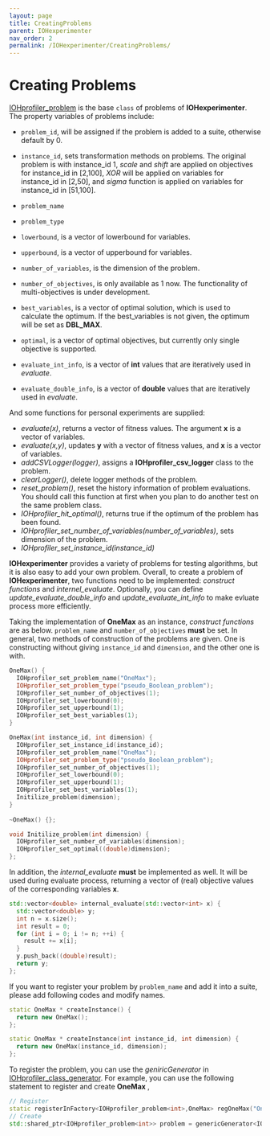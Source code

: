 ```yaml
---
layout: page
title: CreatingProblems
parent: IOHexperimenter
nav_order: 2
permalink: /IOHexperimenter/CreatingProblems/
--- 
```


Creating Problems
==================================
[IOHprofiler_problem]() is the base `class` of problems of __IOHexperimenter__. The property variables of problems include:
* `problem_id`, will be assigned if the problem is added to a suite, otherwise default by 0.
* `instance_id`, sets transformation methods on problems. The original problem is with instance_id 1, <i>scale</i> and <i>shift</i> are applied on objectives for instance_id in [2,100], <i>XOR</i> will be applied on variables for instance_id in [2,50], and <i>sigma</i> function is applied on variables for instance_id in [51,100].
* `problem_name`
* `problem_type`
* `lowerbound`, is a vector of lowerbound for variables.
* `upperbound`, is a vector of upperbound for variables.
* `number_of_variables`, is the dimension of the problem.
* `number_of_objectives`, is only available as 1 now. The functionality of multi-objectives is under development.
* `best_variables`, is a vector of optimal solution, which is used to calculate the optimum. If the best_variables is not given, the optimum will be set as __DBL_MAX__.
* `optimal`, is a vector of optimal objectives, but currently only single objective is supported.

* `evaluate_int_info`, is a vector of __int__ values that are iteratively used in <i>evaluate</i>.
* `evaluate_double_info`, is a vector of __double__ values that are iteratively used in <i>evaluate</i>.

And some functions for personal experiments are supplied:
* <i>evaluate(x)</i>, returns a vector of fitness values. The argument __x__ is a vector of variables.
* <i>evaluate(x,y)</i>, updates __y__ with a vector of fitness values, and __x__ is a vector of variables.
* <i>addCSVLogger(logger)</i>, assigns a __IOHprofiler_csv_logger__ class to the problem.
* <i>clearLogger()</i>, delete logger methods of the problem.
* <i>reset_problem()</i>, reset the history information of problem evaluations. You should call this function at first when you plan to do another test on the same problem class.
* <i>IOHprofiler_hit_optimal()</i>, returns true if the optimum of the problem has been found.
* <i>IOHprofiler_set_number_of_variables(number_of_variables)</i>, sets dimension of the problem.
* <i>IOHprofiler_set_instance_id(instance_id)</i>

__IOHexperimenter__ provides a variety of problems for testing algorithms, but it is also easy to add your own problem. Overall, to create a problem of __IOHexperimenter__, two functions need to be implemented: <i>construct functions</i> and <i>internel_evaluate</i>. Optionally, you can define <i>update_evaluate_double_info</i> and <i>update_evaluate_int_info</i> to make evluate process more efficiently.

Taking the implementation of __OneMax__ as an instance, <i>construct functions</i> are as below. `problem_name` and `number_of_objectives` __must__ be set. In general, two methods of construction of the problems are given. One is constructing without giving `instance_id` and `dimension`, and the other one is with.
```cpp
OneMax() {
  IOHprofiler_set_problem_name("OneMax");
  IOHprofiler_set_problem_type("pseudo_Boolean_problem");
  IOHprofiler_set_number_of_objectives(1);
  IOHprofiler_set_lowerbound(0);
  IOHprofiler_set_upperbound(1);
  IOHprofiler_set_best_variables(1);
}

OneMax(int instance_id, int dimension) {
  IOHprofiler_set_instance_id(instance_id);
  IOHprofiler_set_problem_name("OneMax");
  IOHprofiler_set_problem_type("pseudo_Boolean_problem");
  IOHprofiler_set_number_of_objectives(1);
  IOHprofiler_set_lowerbound(0);
  IOHprofiler_set_upperbound(1);
  IOHprofiler_set_best_variables(1);
  Initilize_problem(dimension);
}
  
~OneMax() {};

void Initilize_problem(int dimension) {
  IOHprofiler_set_number_of_variables(dimension);
  IOHprofiler_set_optimal((double)dimension);
};
```

In addition, the <i>internal_evaluate</i> __must__ be implemented as well. It will be used during evaluate process, returning a vector of (real) objective values of the corresponding variables __x__.
```cpp
std::vector<double> internal_evaluate(std::vector<int> x) {
  std::vector<double> y;
  int n = x.size();
  int result = 0;
  for (int i = 0; i != n; ++i) {
    result += x[i];
  }
  y.push_back((double)result);
  return y;
};
```

If you want to register your problem by `problem_name` and add it into a suite, please add following codes and modify names.
```cpp
static OneMax * createInstance() {
  return new OneMax();
};

static OneMax * createInstance(int instance_id, int dimension) {
  return new OneMax(instance_id, dimension);
};
```
To register the problem, you can use the <i>geniricGenerator</i> in [IOHprofiler_class_generator](https://github.com/IOHprofiler/IOHexperimenter/blob/developing/src/Template/IOHprofiler_class_generator.hpp). For example, you can use the following statement to register and create __OneMax__ ,
```cpp
// Register
static registerInFactory<IOHprofiler_problem<int>,OneMax> regOneMax("OneMax");
// Create
std::shared_ptr<IOHprofiler_problem<int>> problem = genericGenerator<IOHprofiler_problem<int>>::instance().create("OneMax");
```